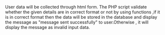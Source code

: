 User data will be collected through html form.
The PHP script validate whether the given details are  in correct format or not  by using functions ,if it is in correct format then the data will be stored in the database and display the message as "message sent successfully" to user.Otherwise , it will display the message as invalid input data.
